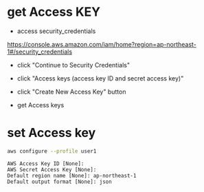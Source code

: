 # get Access KEY

- access security_credentials

https://console.aws.amazon.com/iam/home?region=ap-northeast-1#/security_credentials

- click "Continue to Security Credentials"

- click "Access keys (access key ID and secret access key)"

- click "Create New Access Key" button

- get Access keys

# set Access key

```sh
aws configure --profile user1
```

```
AWS Access Key ID [None]: 
AWS Secret Access Key [None]: 
Default region name [None]: ap-northeast-1
Default output format [None]: json
```
